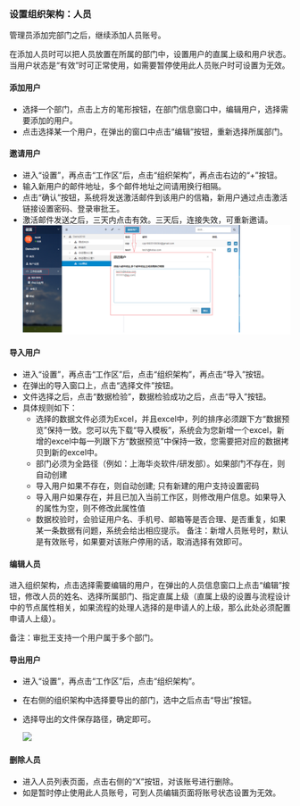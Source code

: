 ### 设置组织架构：人员
  管理员添加完部门之后，继续添加人员账号。
  
  在添加人员时可以把人员放置在所属的部门中，设置用户的直属上级和用户状态。当用户状态是“有效”时可正常使用，如需要暂停使用此人员账户时可设置为无效。

#### 添加用户
- 选择一个部门，点击上方的笔形按钮，在部门信息窗口中，编辑用户，选择需要添加的用户。
- 点击选择某一个用户，在弹出的窗口中点击“编辑”按钮，重新选择所属部门。   

#### 邀请用户
- 进入“设置”，再点击“工作区”后，点击“组织架构”，再点击右边的“+”按钮。
- 输入新用户的邮件地址，多个邮件地址之间请用换行相隔。
- 点击“确认”按钮，系统将发送激活邮件到该用户的信箱，新用户通过点击激活链接设置密码、登录审批王。
- 激活邮件发送之后，三天内点击有效。三天后，连接失效，可重新邀请。
![](images/人员.png)

#### 导入用户
- 进入“设置”，再点击“工作区”后，点击“组织架构”，再点击“导入”按钮。
- 在弹出的导入窗口上，点击“选择文件”按钮。
- 文件选择之后，点击“数据检验”，数据检验成功之后，点击“导入”按钮。
- 具体规则如下：
    - 选择的数据文件必须为Excel，并且excel中，列的排序必须跟下方“数据预览”保持一致。您可以先下载“导入模板”，系统会为您新增一个excel，新增的excel中每一列跟下方“数据预览”中保持一致，您需要把对应的数据拷贝到新的excel中。
    - 部门必须为全路径（例如：上海华炎软件/研发部）。如果部门不存在，则自动创建
    - 导入用户如果不存在，则自动创建; 只有新建的用户支持设置密码
    - 导入用户如果存在，并且已加入当前工作区，则修改用户信息。如果导入的属性为空，则不修改此属性值
    - 数据校验时，会验证用户名、手机号、邮箱等是否合理、是否重复，如果某一条数据有问题，系统会给出相应提示。
备注：新增人员账号时，默认是有效账号，如果要对该账户停用的话，取消选择有效即可。

#### 编辑人员
进入组织架构，点击选择需要编辑的用户，在弹出的人员信息窗口上点击“编辑”按钮，修改人员的姓名、选择所属部门、指定直属上级（直属上级的设置与流程设计中的节点属性相关，如果流程的处理人选择的是申请人的上级，那么此处必须配置申请人上级）。

备注：审批王支持一个用户属于多个部门。

#### 导出用户
- 进入“设置”，再点击“工作区”后，点击“组织架构”。
- 在右侧的组织架构中选择要导出的部门，选中之后点击“导出”按钮。
- 选择导出的文件保存路径，确定即可。
  
   ![](images/导出用户.png)
#### 删除人员
- 进入人员列表页面，点击右侧的“X”按钮，对该账号进行删除。
- 如是暂时停止使用此人员账号，可到人员编辑页面将账号状态设置为无效。

